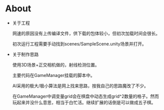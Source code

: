 # About
* 关于工程

  网速的原因没有上传编译文件，供下载的包体较小，但初次加载时间会很长。
  
  初次运行工程需要手动找到scenes/SampleScene.unity场景并打开。

* 关于制作思路

  使用3D场景+正交相机做的，射线检测位置。

  主要代码在GameManager挂载的脚本中。

  AI采用的极大/极小算法是网上找来思路，按我自己的思路魔改了不少。

  在GameManager中调变量grid会在棋盘中动态生成grid^2数量的格子。然而玩起来并没什么意思，相当于白忙活。继续扩展的话倒是可以做成五子棋。
